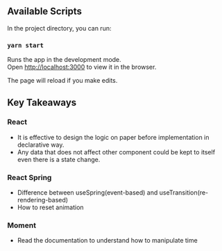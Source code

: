 ## Available Scripts

In the project directory, you can run:

### `yarn start`

Runs the app in the development mode.<br />
Open [http://localhost:3000](http://localhost:3000) to view it in the browser.

The page will reload if you make edits.<br />

## Key Takeaways

### React

- It is effective to design the logic on paper before implementation in declarative way.
- Any data that does not affect other component could be kept to itself even there is a state change.

### React Spring

- Difference between useSpring(event-based) and useTransition(re-rendering-based)
- How to reset animation

### Moment

- Read the documentation to understand how to manipulate time
